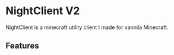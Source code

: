# NightClient V2
NightClient is a minecraft utility client I made for vannila Minecraft.

## Features

